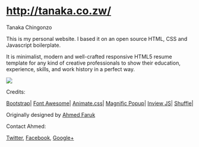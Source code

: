 # http://tanaka.co.zw/

Tanaka Chingonzo

This is my personal website. I based it on an open source HTML, CSS and Javascript boilerplate.

It is minimalist, modern and well-crafted responsive HTML5 resume template for any kind of creative professionals to show their education, experience, skills, and work history in a perfect way.

<p>
<img src="http://trendytheme.net/wp-content/uploads/edd/2015/10/Free-template-imx-learg-preview-2.jpg">
</p>

Credits:

<a href="http://getbootstrap.com/">Bootstrap</a>| 
<a href="https://fortawesome.github.io/Font-Awesome/">Font Awesome</a>| 
<a href="https://daneden.github.io/animate.css/">Animate.css</a>| 
<a href="http://dimsemenov.com/plugins/magnific-popup/">Magnific Popup</a>| 
<a href="https://github.com/protonet/jquery.inview">Inview JS</a>| 
<a href="http://vestride.github.io/Shuffle/">Shuffle</a>| 

Originally designed by <a href="https://github.com/ahmedfaruk/iamx-html">Ahmed Faruk</a>

Contact Ahmed: 
<p>
<a href="https://twitter.com/ahmedfaruk_me">Twitter</a>, <a href="https://www.facebook.com/ahmedfaruk.me">Facebook</a>, <a href="https://plus.google.com/u/0/114068300126923667161">Google+</a>
</p>
